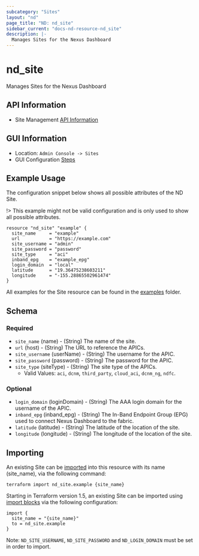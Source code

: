 ```yaml
---
subcategory: "Sites"
layout: "nd"
page_title: "ND: nd_site"
sidebar_current: "docs-nd-resource-nd_site"
description: |-
  Manages Sites for the Nexus Dashboard
---
```


# nd_site #

Manages Sites for the Nexus Dashboard

## API Information ##

* Site Management [API Information](https://developer.cisco.com/docs/nexus-dashboard/3-1-1/api-reference/)

## GUI Information ##

* Location: `Admin Console -> Sites`
* GUI Configuration [Steps](https://www.cisco.com/c/en/us/td/docs/dcn/nd/3x/articles-311/nexus-dashboard-sites-311.html#_adding_aci_sites)

## Example Usage ##

The configuration snippet below shows all possible attributes of the ND Site.

!> This example might not be valid configuration and is only used to show all possible attributes.

```hcl
resource "nd_site" "example" {
  site_name     = "example"
  url           = "https://example.com"
  site_username = "admin"
  site_password = "password"
  site_type     = "aci"
  inband_epg    = "example_epg"
  login_domain  = "local"
  latitude      = "19.36475238603211"
  longitude     = "-155.28865502961474"
}
```

All examples for the Site resource can be found in the [examples](https://github.com/CiscoDevNet/terraform-provider-nd/tree/master/examples/resources/nd_site) folder.

## Schema ##

### Required ###

* `site_name` (name) - (String) The name of the site.
* `url` (host) - (String) The URL to reference the APICs.
* `site_username` (userName) - (String) The username for the APIC.
* `site_password` (password) - (String) The password for the APIC.
* `site_type` (siteType) - (String) The site type of the APICs.
  * Valid Values: `aci`, `dcnm`, `third_party`, `cloud_aci`, `dcnm_ng`, `ndfc`.

### Optional ###

* `login_domain` (loginDomain) - (String) The AAA login domain for the username of the APIC.
* `inband_epg` (inband_epg) - (String) The In-Band Endpoint Group (EPG) used to connect Nexus Dashboard to the fabric.
* `latitude` (latitude) - (String) The latitude of the location of the site.
* `longitude` (longitude) - (String) The longitude of the location of the site.

## Importing

An existing Site can be [imported](https://www.terraform.io/docs/import/index.html) into this resource with its name (site_name), via the following command:

```
terraform import nd_site.example {site_name}
```

Starting in Terraform version 1.5, an existing Site can be imported
using [import blocks](https://developer.hashicorp.com/terraform/language/import) via the following configuration:

```
import {
  site_name = "{site_name}"
  to = nd_site.example
}
```

Note: `ND_SITE_USERNAME`, `ND_SITE_PASSWORD` and `ND_LOGIN_DOMAIN` must be set in order to import.